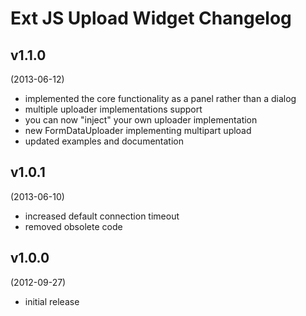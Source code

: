 # Ext JS Upload Widget Changelog

## v1.1.0
(2013-06-12)

- implemented the core functionality as a panel rather than a dialog
- multiple uploader implementations support
- you can now "inject" your own uploader implementation
- new FormDataUploader implementing multipart upload
- updated examples and documentation


## v1.0.1
(2013-06-10)

- increased default connection timeout
- removed obsolete code


## v1.0.0
(2012-09-27)

- initial release
